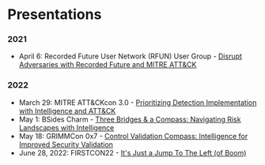 # Presentations

### 2021
* April 6: Recorded Future User Network (RFUN) User Group - [Disrupt Adversaries with Recorded Future and MITRE ATT&CK](https://go.recordedfuture.com/recordings/202010406)

### 2022
* March 29: MITRE ATT&CKcon 3.0 - [Prioritizing Detection Implementation with Intelligence and ATT&CK](https://github.com/tropChaud/Presentations/tree/main/2022_03_ATT%26CKcon)
* May 1: BSides Charm - [Three Bridges & a Compass: Navigating Risk Landscapes with Intelligence](https://github.com/tropChaud/Presentations/tree/main/2022_05_BSidesCharm)
* May 18: GRIMMCon 0x7 - [Control Validation Compass: Intelligence for Improved Security Validation](https://github.com/tropChaud/Presentations/tree/main/2022_05_GRIMMCon)
* June 28, 2022: FIRSTCON22 - [It's Just a Jump To The Left (of Boom)]()

